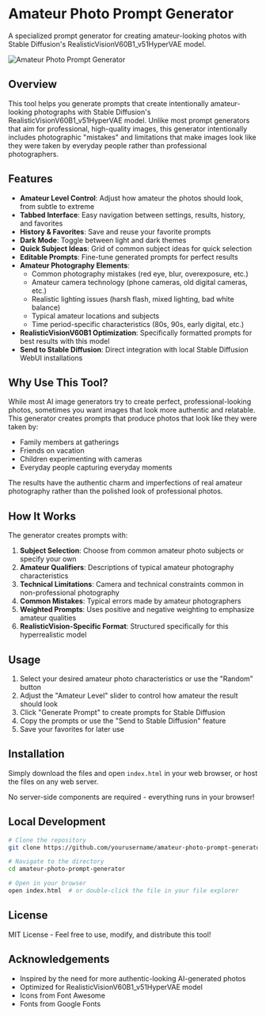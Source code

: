 # Amateur Photo Prompt Generator

A specialized prompt generator for creating amateur-looking photos with Stable Diffusion's RealisticVisionV60B1_v51HyperVAE model.

![Amateur Photo Prompt Generator](https://example.com/screenshot.jpg)

## Overview

This tool helps you generate prompts that create intentionally amateur-looking photographs with Stable Diffusion's RealisticVisionV60B1_v51HyperVAE model. Unlike most prompt generators that aim for professional, high-quality images, this generator intentionally includes photographic "mistakes" and limitations that make images look like they were taken by everyday people rather than professional photographers.

## Features

- **Amateur Level Control**: Adjust how amateur the photos should look, from subtle to extreme
- **Tabbed Interface**: Easy navigation between settings, results, history, and favorites
- **History & Favorites**: Save and reuse your favorite prompts
- **Dark Mode**: Toggle between light and dark themes
- **Quick Subject Ideas**: Grid of common subject ideas for quick selection
- **Editable Prompts**: Fine-tune generated prompts for perfect results
- **Amateur Photography Elements**:
  - Common photography mistakes (red eye, blur, overexposure, etc.)
  - Amateur camera technology (phone cameras, old digital cameras, etc.)
  - Realistic lighting issues (harsh flash, mixed lighting, bad white balance)
  - Typical amateur locations and subjects
  - Time period-specific characteristics (80s, 90s, early digital, etc.)
- **RealisticVisionV60B1 Optimization**: Specifically formatted prompts for best results with this model
- **Send to Stable Diffusion**: Direct integration with local Stable Diffusion WebUI installations

## Why Use This Tool?

While most AI image generators try to create perfect, professional-looking photos, sometimes you want images that look more authentic and relatable. This generator creates prompts that produce photos that look like they were taken by:

- Family members at gatherings
- Friends on vacation
- Children experimenting with cameras
- Everyday people capturing everyday moments

The results have the authentic charm and imperfections of real amateur photography rather than the polished look of professional photos.

## How It Works

The generator creates prompts with:

1. **Subject Selection**: Choose from common amateur photo subjects or specify your own
2. **Amateur Qualifiers**: Descriptions of typical amateur photography characteristics
3. **Technical Limitations**: Camera and technical constraints common in non-professional photography
4. **Common Mistakes**: Typical errors made by amateur photographers
5. **Weighted Prompts**: Uses positive and negative weighting to emphasize amateur qualities
6. **RealisticVision-Specific Format**: Structured specifically for this hyperrealistic model

## Usage

1. Select your desired amateur photo characteristics or use the "Random" button
2. Adjust the "Amateur Level" slider to control how amateur the result should look
3. Click "Generate Prompt" to create prompts for Stable Diffusion
4. Copy the prompts or use the "Send to Stable Diffusion" feature
5. Save your favorites for later use

## Installation

Simply download the files and open `index.html` in your web browser, or host the files on any web server.

No server-side components are required - everything runs in your browser!

## Local Development

```bash
# Clone the repository
git clone https://github.com/yourusername/amateur-photo-prompt-generator.git

# Navigate to the directory
cd amateur-photo-prompt-generator

# Open in your browser
open index.html  # or double-click the file in your file explorer
```

## License

MIT License - Feel free to use, modify, and distribute this tool!

## Acknowledgements

- Inspired by the need for more authentic-looking AI-generated photos
- Optimized for RealisticVisionV60B1_v51HyperVAE model
- Icons from Font Awesome
- Fonts from Google Fonts 
